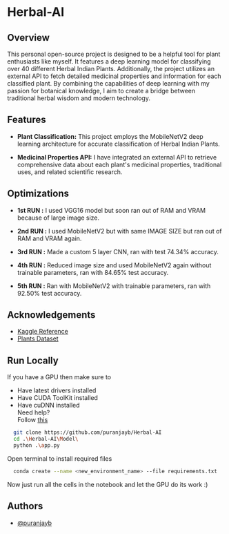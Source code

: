 
# Herbal-AI

## Overview
This personal open-source project is designed to be a helpful tool for plant enthusiasts like myself. It features a deep learning model for classifying over 40 different Herbal Indian Plants. Additionally, the project utilizes an external API to fetch detailed medicinal properties and information for each classified plant. By combining the capabilities of deep learning with my passion for botanical knowledge, I aim to create a bridge between traditional herbal wisdom and modern technology.

## Features
- **Plant Classification:** This project employs the MobileNetV2 deep learning architecture for accurate classification of Herbal Indian Plants.

- **Medicinal Properties API:** I have integrated an external API to retrieve comprehensive data about each plant's medicinal properties, traditional uses, and related scientific research.


## Optimizations

- **1st RUN :** I used VGG16 model but soon ran out of RAM and VRAM because of large image size.

- **2nd RUN :** I used MobileNetV2 but with same IMAGE SIZE but ran out of RAM and VRAM again.

- **3rd RUN :** Made a custom 5 layer CNN, ran with test 74.34% accuracy.

- **4th RUN :** Reduced image size and used MobileNetV2 again without trainable parameters, ran with 84.65% test accuracy.

- **5th RUN :** Ran with MobileNetV2 with trainable parameters, ran with 92.50% test accuracy.


## Acknowledgements

 - [Kaggle Reference](https://www.kaggle.com/code/codefantasy/identifying-plants-and-it-s-medicinal-properties)
 - [Plants Dataset](https://data.mendeley.com/datasets/748f8jkphb/3)


## Run Locally

If you have a GPU then make sure to
- Have latest drivers installed
- Have CUDA ToolKit installed
- Have cuDNN installed \
Need help? \
Follow [this](https://www.tensorflow.org/install/pip#windows-native)
```bash
  git clone https://github.com/puranjayb/Herbal-AI
  cd .\Herbal-AI\Model\
  python .\app.py
```

Open terminal to install required files
```bash
  conda create --name <new_environment_name> --file requirements.txt
```

Now just run all the cells in the notebook and let the GPU do its work :)


    
## Authors

- [@puranjayb](https://www.github.com/puranjayb)

